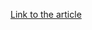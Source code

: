 [Link to the article](https://threatconnect.com/blog/threatconnect-discovers-chinese-apt-activity-in-europe/)
